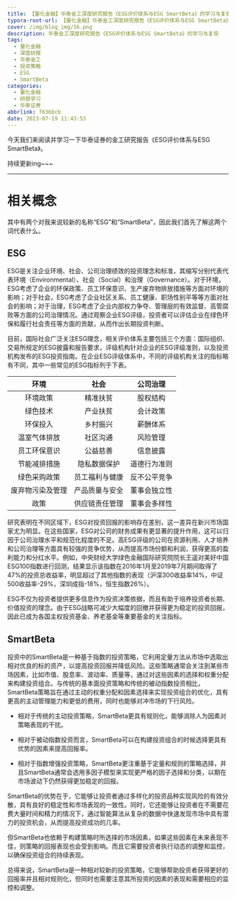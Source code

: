 ```yaml
---
title: 【量化金融】华泰金工深度研究报告《ESG评价体系与ESG SmartBeta》的学习与复现
typora-root-url: 【量化金融】华泰金工深度研究报告《ESG评价体系与ESG SmartBeta》的学习与复现
cover: /img/blog_img/16.png
description: 华泰金工深度研究报告《ESG评价体系与ESG SmartBeta》的学习与复现
tags:
  - 量化金融
  - 深度研报
  - 华泰金工
  - 投资策略
  - ESG
  - SmartBeta
categories:
  - 量化金融
  - 研报学习
  - 华泰证券
abbrlink: f636bcb
date: 2023-07-19 11:43:53
---
```






今天我们来阅读并学习一下华泰证券的金工研究报告《ESG评价体系与ESG SmartBeta》。

持续更新ing~~~

---

# 相关概念

其中有两个对我来说较新的名称“ESG”和“SmartBeta”，因此我们首先了解这两个词代表什么。

## ESG

ESG是关注企业环境、社会、公司治理绩效的投资理念和标准，其缩写分别代表代表环境（Environmental）、社会（Social）和治理（Governance）。对于环境，ESG考虑了企业的环保政策、员工环保意识、生产废弃物排放措施等方面对环境的影响；对于社会，ESG考虑了企业社区关系、员工健康、职场性别平等等方面对社会的影响；对于治理，ESG考虑了企业内部权力争夺、管理层的有效监督、高管腐败等方面的公司治理情况。通过观察企业ESG评级，投资者可以评估企业在绿色环保和履行社会责任等方面的贡献，从而作出长期投资判断。



目前，国际社会广泛关注ESG理念，相关评价体系主要包括三个方面：国际组织、交易所规定的ESG披露和报告要求，评级机构针对企业的ESG评级准则，以及投资机构发布的ESG投资指南。在企业ESG评级体系中，不同的评级机构关注的指标略有不同，其中一些常见的ESG指标列于下表。

|       环境       |      社会      |   公司治理   |
| :--------------: | :------------: | :----------: |
|     环境政策     |    精准扶贫    |   股权结构   |
|     绿色技术     |    产业扶贫    |   会计政策   |
|     环保投入     |    乡村振兴    |   薪酬体系   |
|   温室气体排放   |    社区沟通    |   风险管理   |
|   员工环保意识   |    公益慈善    |   信息披露   |
|   节能减排措施   |  隐私数据保护  | 道德行为准则 |
|   绿色采购政策   | 员工福利与健康 | 反不公平竞争 |
| 废弃物污染及管理 | 产品质量与安全 | 董事会独立性 |
|       政策       | 供应链责任管理 | 董事会多样性 |

研究表明在不同区域下，ESG对投资回报的影响存在差别，这一差异在新兴市场国家尤为明显。在这些国家，ESG对公司的财务成果有更显著的提升作用，这可以归因于公司治理水平和规范化程度的不足。高ESG评级的公司在资源利用、人才培养和公司治理等方面具有较强的竞争优势，从而提高市场份额和利润，获得更高的盈利能力和分红水平。例如，中央财经大学绿色金融国际研究院院长王遥对美好中国ESG100指数进行回测，结果显示该指数在2016年1月至2019年7月期间取得了47%的投资总收益率，明显超过了其他指数的表现（沪深300收益率14%，中证500收益率-29%，深圳成指-18%，恒生指数26%）。

ESG不仅为投资者提供更多信息作为投资决策依据，而且有助于培养投资者长期、价值投资的理念。由于ESG战略可减少大幅度的回撤并获得更为稳定的投资回报，因此已成为各国主权投资基金、养老基金等重要基金的关注指标。

## SmartBeta

投资中的SmartBeta是一种基于指数的投资策略，它利用定量方法从市场中选取出相对优良的标的资产，以提高投资回报并降低风险。这些策略通常会关注到某些市场因素，比如市值、股息率、波动率、质量等，通过对这些因素的选择和权重分配来构建投资组合。与传统的基本面投资策略和传统的被动指数投资相比，SmartBeta策略旨在通过主动的权重分配和因素选择来实现投资组合的优化，具有更高的主动管理能力和更低的费用，同时也能够对冲市场的下行风险。

- 相对于传统的主动投资策略，SmartBeta更具有规则化，能够消除人为因素对策略表现的干扰。

- 相对于被动指数投资而言，SmartBeta可以在构建投资组合的时候选择更具有优势的因素来提高回报率。
- 相对于指数增强投资策略，SmartBeta更注重基于定量和规则的策略选择，并且SmartBeta通常会选用多因子模型来实现更严格的因子选择和分类，以期在市场波动下仍然获得更加稳定的回报。

SmartBeta的优势在于，它能够让投资者通过多样化的投资品种实现风险的有效分散，具有良好的稳定性和市场表现的一致性。同时，它还能够让投资者在不需要花费大量时间和精力的情况下，通过智能算法从复杂的数据中快速发现市场中具有潜力的投资机会，从而提高投资成功的几率。

但SmartBeta也依赖于构建策略时所选择的市场因素，如果这些因素在未来表现不佳，则策略的回报表现也会受到影响。而且它需要投资者执行动态的调整和监控，以确保投资组合的持续表现。

总得来说，SmartBeta是一种相对较新的投资策略，它能够帮助投资者获得更好的回报率并且相对规则化，但同时也需要注意其所投资的因素的表现和需要相应的监控和调整。



















